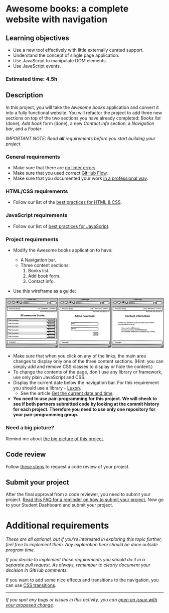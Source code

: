 
# Awesome books: a complete website with navigation

## Learning objectives

- Use a new tool effectively with little externally curated support.
- Understand the concept of single page application.
- Use JavaScript to manipulate DOM elements.
- Use JavaScript events.

### Estimated time: 4.5h

## Description

In this project, you will take the *Awesome books* application and convert it into a fully functional website. You will refactor the project to add three new sections on top of the two sections you have already completed: *Books list* (done), *Add book* form (done), a new *Contact info* section, a *Navigation bar*, and a *Footer*.

*IMPORTANT NOTE: Read **all** requirements before you start building your project.*

### General requirements

- Make sure that there are [no linter errors](https://github.com/microverseinc/linters-config).
- Make sure that you used correct [GitHub Flow](https://github.com/microverseinc/curriculum-transversal-skills/blob/main/git-github/articles/github_flow.md).
- Make sure that you documented your work [in a professional way](https://github.com/microverseinc/curriculum-transversal-skills/blob/main/documentation/articles/professional_repo_rules.md).

### HTML/CSS requirements

- Follow our list of the [best practices for HTML & CSS](https://github.com/microverseinc/curriculum-html-css/blob/main/articles/html_css_best_practices.md).

### JavaScript requirements

- Follow our list of [best practices for JavaScript](https://github.com/microverseinc/curriculum-html-css/blob/main/articles/javascript_best_practices.md).

### Project requirements

- Modify the Awesome books application to have:
  - A Navigation bar.
  - Three content sections:
    1. Books list.
    2. Add book form.
    3. Contact info.

- Use this wireframe as a guide:
<p align="center">
  <img src="./images/awesome_books_full_website.png" alt="Basic UI"  width="900px"/>
</p>

- Make sure that when you click on any of the links, the main area changes to display only one of the three content sections. (Hint: you can simply add and remove CSS classes to display or hide the content.)
- To change the contents of the page, don't use any library or framework, use only plain JavaScript and CSS.
- Display the current date below the navigation bar. For this requirement you should use a library - [Luxon](https://moment.github.io/luxon/docs/manual/install.html).
  - See the article [Get the current date and time](https://moment.github.io/luxon/docs/manual/tour.html#get-the-current-date-and-time).
-  **You need to use pair-programming for this project. We will check to see if both partners submitted code by looking at the commit history for each project. Therefore you need to use only one repository for your pair-programming group.**

### Need a big picture?

Remind me about [the big picture of this project](https://github.com/microverseinc/curriculum-javascript/blob/main/books/sneak_peek.md).

## Code review

Follow [these steps](https://github.com/microverseinc/curriculum-transversal-skills/blob/main/code-review/articles/how_to_ask_for_a_code_review.md) to request a code review of your project.

## Submit your project

After the final approval from a code reviewer, you need to submit your project.
[Read this FAQ for a reminder on how to submit your project.](https://microverse.zendesk.com/hc/en-us/articles/360061344234)
Now go to your Student Dashboard and submit your project.

# Additional requirements

*These are all optional, but if you're interested in exploring this topic further, feel free to implement them. Any exploration here should be done outside program time.*

*If you decide to implement these requirements you should do it in a separate pull request. As always, remember to clearly document your decision in GitHub comments.*

If you want to add some nice effects and transitions to the navigation, you can use [CSS transitions](https://www.w3schools.com/css/css3_transitions.asp).

------

_If you spot any bugs or issues in this activity, you can [open an issue with your proposed change](https://github.com/microverseinc/curriculum-transversal-skills/blob/main/git-github/articles/open_issue.md)._
